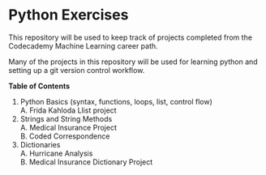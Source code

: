 # Python Exercises
This repository will be used to keep track of projects completed from the Codecademy Machine Learning career path. 

Many of the projects in this repository will be used for learning python and setting up a git version control workflow. 

**Table of Contents**
1. Python Basics (syntax, functions, loops, list, control flow)\
       A. Frida Kahloda Llist project
2. Strings and String Methods\
       A. Medical Insurance Project\
       B. Coded Correspondence
3. Dictionaries\
       A. Hurricane Analysis\
       B. Medical Insurance Dictionary Project
   
   
